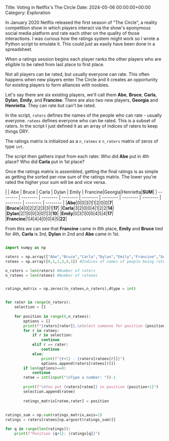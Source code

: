 Title: Voting in Netflix's The Circle
Date: 2024-05-06 00:00:00+00:00
Category: Exploration


In January 2020 Netflix released the first season of "The Circle", a reality competition show in which players interact via the show's eponymous social media platform and rate each other on the quality of those interactions. 
I was curious how the ratings system might work so I wrote a Python script to emulate it. This could just as easily have been done in a spreadsheet.

When a ratings session begins each player ranks the other players who are eligible to be rated from last place to first place. 

Not all players can be rated, but usually everyone can rate. This often happens when new players enter The Circle and it creates an opportunity for existing players to form alliances with noobies.

Let's say there are six existing players, we'll call them **Abe**, **Bruce**, **Carla**, **Dylan**, **Emily**, and **Francine**. There are also two new players, **Georgia** and **Henrietta**. They can rate but can't be rated.

In the script, `raters` defines the names of the people who can rate - usually everyone. 
`ratees` defines everyone who can be rated. This is a subset of raters. In the script I just defined it as an array of indices of raters to keep things DRY. 

The ratings matrix is initialized as a `n_ratees` x `n_raters` matrix of zeros of type `int`. 

The script then gathers input from each rater. Who did **Abe** put in 4th place? Who did **Carla** put in 1st place? 

Once the ratings matrix is assembled, getting the final ratings is as simple as getting the sorted per-row sum of the ratings matrix. The lower you're rated the higher your sum will be and vice versa. 

|  | Abe | Bruce | Carla | Dylan | Emily | Francine|Georgia|Henrietta|**SUM**|
| -------- | -------- | -------- | -------- | -------- | -------- | -------- | -------- | -------- | -------- | -------- |
|**Abe**|0|0|3|1|1|2|0|0|**7**|
|**Bruce**|4|0|2|2|2|3|3|1|**17**|
|**Carla**|3|2|0|0|4|1|2|2|**14**|
|**Dylan**|2|1|0|0|3|0|1|3|**10**|
|**Emily**|0|3|1|0|0|4|5|4|**17**|
|**Francine**|1|4|4|4|0|0|4|5|**22**|

From this we can see that **Francine** came in 6th place, **Emily** and **Bruce** tied for 4th, **Carla** is 3rd, **Dylan** in 2nd and **Abe** came in 1st. 

```Python

import numpy as np

raters = np.array(["Abe","Bruce","Carla","Dylan","Emily","Francine","Georgia","Henrietta"]) #Names of everyone doing ratings
ratees = np.array([0,1,2,3,4,5]) #Indices of names of people being rated

n_raters = len(raters) #Number of raters
n_ratees = len(ratees) #Number of rateees


ratings_matrix = np.zeros((n_ratees,n_raters),dtype = int)


for rater in range(n_raters):
    selection = []
    
    for position in range(0,n_ratees):
        options = []
        print(f"{raters[rater]},\nSelect someone for position {position+1}.\n")
        for r in ratees:
            if r in selection:
                continue
            elif r == rater:
                continue
            else:
                print(f"{r+1} - {raters[ratees[r]]}") 
                options.append(raters[ratees[r]])
        if len(options)==0:
            continue
        ratee = int(input("\nType a number: "))-1
        
        print(f"\nYou put {raters[ratee]} in position {position+1}")
        selection.append(ratee)
        
        ratings_matrix[ratee,rater] = position
        
        
ratings_sum = np.sum(ratings_matrix,axis=1)
ratings = raters[ratees[np.argsort(ratings_sum)]]

for q in range(len(ratings)):
    print(f"Position {q+1}: {ratings[q]}")
```